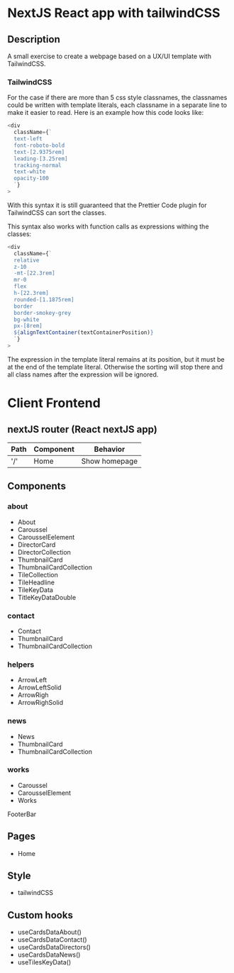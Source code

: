 # NextJS React app with tailwindCSS

## Description

A small exercise to create a webpage based on a UX/UI template with TailwindCSS.

### TailwindCSS

For the case if there are more than 5 css style classnames, the classnames could be written with template literals, each classname in a separate line to make it easier to read. Here is an example how this code looks like:

```javascript
<div
  className={`
  text-left
  font-roboto-bold
  text-[2.9375rem]
  leading-[3.25rem]
  tracking-normal
  text-white
  opacity-100
  `}
>
```

With this syntax it is still guaranteed that the Prettier Code plugin for TailwindCSS can sort the classes.

This syntax also works with function calls as expressions withing the classes:

```javascript
<div
  className={`
  relative
  z-10
  -mt-[22.3rem]
  mr-0
  flex
  h-[22.3rem]
  rounded-[1.1875rem]
  border
  border-smokey-grey
  bg-white
  px-[8rem]
  ${alignTextContainer(textContainerPosition)}
  `}
>
```

The expression in the template literal remains at its position, but it must be at the end of the template literal. Otherwise the sorting will stop there and all class names after the expression will be ignored.

# Client Frontend

## nextJS router (React nextJS app)

| Path | Component | Behavior      |
| ---- | --------- | ------------- |
| '/'  | Home      | Show homepage |

## Components

### about

- About
- Caroussel
- CarousselEelement
- DirectorCard
- DirectorCollection
- ThumbnailCard
- ThumbnailCardCollection
- TileCollection
- TileHeadline
- TileKeyData
- TitleKeyDataDouble

### contact

- Contact
- ThumbnailCard
- ThumbnailCardCollection

### helpers

- ArrowLeft
- ArrowLeftSolid
- ArrowRigh
- ArrowRighSolid

### news

- News
- ThumbnailCard
- ThumbnailCardCollection

### works

- Caroussel
- CarousselElement
- Works

FooterBar

## Pages

- Home

## Style

- tailwindCSS

## Custom hooks

- useCardsDataAbout()
- useCardsDataContact()
- useCardsDataDirectors()
- useCardsDataNews()
- useTilesKeyData()

